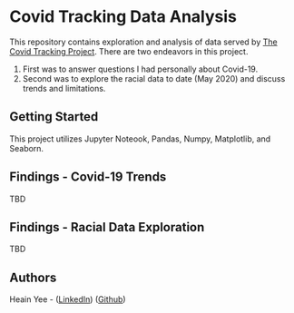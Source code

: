 # Covid Tracking Data Analysis

This repository contains exploration and analysis of data served by [The Covid Tracking Project](https://covidtracking.com/). There are two endeavors in this project.

1. First was to answer questions I had personally about Covid-19.
2. Second was to explore the racial data to date (May 2020) and discuss trends and limitations.

## Getting Started

This project utilizes Jupyter Noteook, Pandas, Numpy, Matplotlib, and Seaborn.

## Findings - Covid-19 Trends

TBD

## Findings - Racial Data Exploration

TBD

## Authors

Heain Yee - ([LinkedIn](https://www.linkedin.com/in/heain-yee-82105818/)) ([Github](https://github.com/hanesy))
